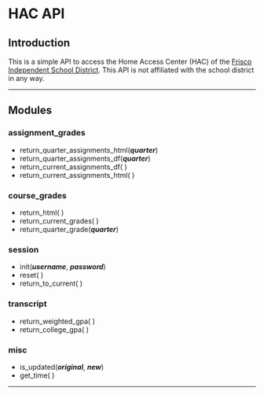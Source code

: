 # HAC API

## Introduction

This is a simple API to access the Home Access Center (HAC) of the [Frisco Independent School District](https://www.friscoisd.org/). This API is not affiliated with the school district in any way.

---

## Modules

### assignment_grades

* return_quarter_assignments_html(***quarter***)
* return_quarter_assignments_df(***quarter***)
* return_current_assignments_df(    )
* return_current_assignments_html(  )

### course_grades

* return_html(  )
* return_current_grades(  )
* return_quarter_grade(***quarter***)

### session

* init(***username***, ***password***)
* reset(    )
* return_to_current(    )

### transcript

* return_weighted_gpa(  )
* return_college_gpa(   )

### misc

* is_updated(***original***, ***new***)
* get_time( )

---
